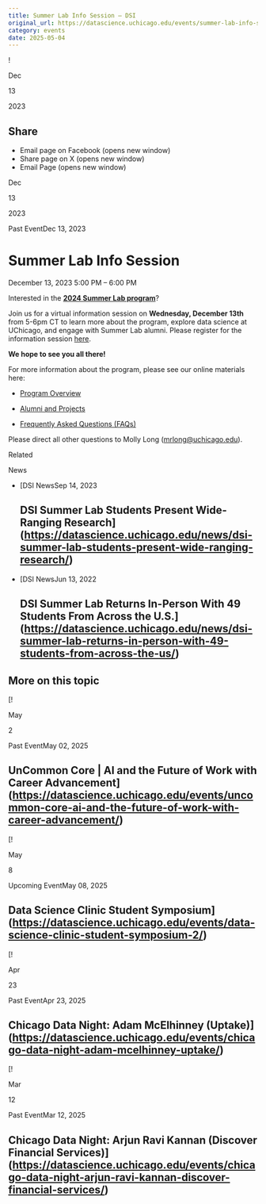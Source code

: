 ```yaml
---
title: Summer Lab Info Session – DSI
original_url: https://datascience.uchicago.edu/events/summer-lab-info-session
category: events
date: 2025-05-04
---
```


!

Dec

13

2023

## Share

* Email page on Facebook (opens new window)
* Share page on X (opens new window)
* Email Page (opens new window)

<!-- Table-like structure detected -->

Dec

13

2023

Past EventDec 13, 2023

# Summer Lab Info Session

December 13, 2023 5:00 PM – 6:00 PM

Interested in the [**2024 Summer Lab program**](https://datascience.uchicago.edu/education/summerlab/)?

Join us for a virtual information session on **Wednesday, December 13th** from 5-6pm CT to learn more about the program, explore data science at UChicago, and engage with Summer Lab alumni. Please register for the information session [here](https://uchicago.zoom.us/meeting/register/tJcsf-ytpjwtH9Ow2idUAbuFlTbszWT2pI1z).

**We hope to see you all there!**

For more information about the program, please see our online materials here:

* [Program Overview](https://datascience.uchicago.edu/research/postdoctoral-programs/rising-stars/)

* [Alumni and Projects](https://datascience.uchicago.edu/education/summerlab/alumni-and-projects/)

* [Frequently Asked Questions (FAQs)](https://datascience.uchicago.edu/education/summerlab/faq/)

Please direct all other questions to Molly Long (mrlong@uchicago.edu).

Related

News

* [DSI NewsSep 14, 2023

  ## DSI Summer Lab Students Present Wide-Ranging Research](https://datascience.uchicago.edu/news/dsi-summer-lab-students-present-wide-ranging-research/)
* [DSI NewsJun 13, 2022

  ## DSI Summer Lab Returns In-Person With 49 Students From Across the U.S.](https://datascience.uchicago.edu/news/dsi-summer-lab-returns-in-person-with-49-students-from-across-the-us/)

## More on this topic

[!

May

2

Past EventMay 02, 2025

## UnCommon Core | AI and the Future of Work with Career Advancement](https://datascience.uchicago.edu/events/uncommon-core-ai-and-the-future-of-work-with-career-advancement/)
[!

May

8

Upcoming EventMay 08, 2025

## Data Science Clinic Student Symposium](https://datascience.uchicago.edu/events/data-science-clinic-student-symposium-2/)
[!

Apr

23

Past EventApr 23, 2025

## Chicago Data Night: Adam McElhinney (Uptake)](https://datascience.uchicago.edu/events/chicago-data-night-adam-mcelhinney-uptake/)
[!

Mar

12

Past EventMar 12, 2025

## Chicago Data Night: Arjun Ravi Kannan (Discover Financial Services)](https://datascience.uchicago.edu/events/chicago-data-night-arjun-ravi-kannan-discover-financial-services/)